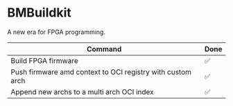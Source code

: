 # BMBuildkit

A new era for FPGA programming.

| Command                                                    | Done |
|------------------------------------------------------------|-----|
| Build FPGA firmware                                        | ✅   |
| Push firmware amd context to OCI registry with custom arch | ✅   |
| Append new archs to a multi arch OCI index                 | ✅   |
